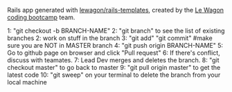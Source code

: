 Rails app generated with [lewagon/rails-templates](https://github.com/lewagon/rails-templates), created by the [Le Wagon coding bootcamp](https://www.lewagon.com) team.

1: "git checkout -b BRANCH-NAME"
2: "git branch" to see the list of existing branches
2: work on stuff in the branch
3: "git add" "git commit" #make sure you are NOT in MASTER branch
4: "git push origin BRANCH-NAME"
5: Go to github page on browser and click "Pull request"
6: If there's conflict, discuss with teamates.
7: Lead Dev merges and deletes the branch.
8: "git checkout master" to go back to master
9: "git pull origin master" to get the latest code
10: "git sweep" on your terminal to delete the branch from your local machine
